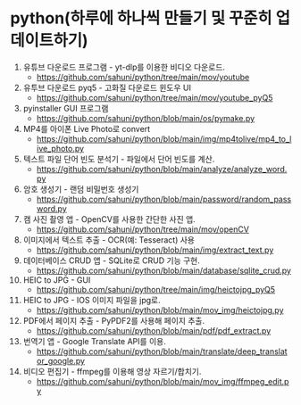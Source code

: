 # python(하루에 하나씩 만들기 및 꾸준히 업데이트하기)

1. 유튜브 다운로드 프로그램 - yt-dlp를 이용한 비디오 다운로드. 
   - https://github.com/sahuni/python/tree/main/mov/youtube
2. 유투브 다운로드 pyq5 - 고화질 다운로드 윈도우 UI
   - https://github.com/sahuni/python/tree/main/mov/youtube_pyQ5
3. pyinstaller GUI 프로그램
   - https://github.com/sahuni/python/blob/main/os/pymake.py
4. MP4를 아이폰 Live Photo로 convert
   - https://github.com/sahuni/python/blob/main/img/mp4tolive/mp4_to_live_photo.py
5. 텍스트 파일 단어 빈도 분석기 - 파일에서 단어 빈도를 계산. 
   - https://github.com/sahuni/python/blob/main/analyze/analyze_word.py
6. 암호 생성기 - 랜덤 비밀번호 생성기 
   - https://github.com/sahuni/python/blob/main/password/random_password.py
7. 캠 사진 촬영 앱 - OpenCV를 사용한 간단한 사진 앱.
    - https://github.com/sahuni/python/tree/main/mov/openCV
8. 이미지에서 텍스트 추출 - OCR(예: Tesseract) 사용
    - https://github.com/sahuni/python/blob/main/img/extract_text.py
9. 데이터베이스 CRUD 앱 - SQLite로 CRUD 기능 구현.
    - https://github.com/sahuni/python/blob/main/database/sqlite_crud.py
10. HEIC to JPG - GUI
    - https://github.com/sahuni/python/tree/main/img/heictojpg_pyQ5
11. HEIC to JPG - IOS 이미지 파일을 jpg로.
    - https://github.com/sahuni/python/blob/main/mov_img/heictojpg.py
12. PDF에서 페이지 추출 - PyPDF2를 사용해 페이지 추출.
    - https://github.com/sahuni/python/blob/main/pdf/pdf_extract.py
13. 번역기 앱 - Google Translate API를 이용. 
    - https://github.com/sahuni/python/blob/main/translate/deep_translator_google.py
14. 비디오 편집기 - ffmpeg를 이용해 영상 자르기/합치기. 
    - https://github.com/sahuni/python/blob/main/mov_img/ffmpeg_edit.py
